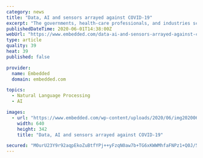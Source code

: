 ```yaml
---
category: news
title: "Data, AI and sensors arrayed against COVID-19"
excerpt: "The governments, health-care professionals, and industries scrambling to address the Covid-19 pandemic have some powerful allies in the battle to minimize"
publishedDateTime: 2020-06-01T14:38:00Z
webUrl: "https://www.embedded.com/data-ai-and-sensors-arrayed-against-covid-19/"
type: article
quality: 39
heat: 39
published: false

provider:
  name: Embedded
  domain: embedded.com

topics:
  - Natural Language Processing
  - AI

images:
  - url: "https://www.embedded.com/wp-content/uploads/2020/06/img20200601100318Marshaling-Sensors-and-Data-Anal_3.jpg"
    width: 640
    height: 342
    title: "Data, AI and sensors arrayed against COVID-19"

secured: "M0urU23Y9r92aqpEkoZuBtfYPj++yFzqN0aw7b+TG6xKWWMhfaFNPz1+Q0J/5n+7415KfaeAcWDJo+ILGr7GQf2ppqqsM9y2G66b9NpFaOHUuRDNo1qoNQyl6TFL73KzH8CyZ0ydodP6MpGF4B5o63zFr7qBEkgLEX/Ra4sBZWhw2pAztOYB5rq7nuvOyYTvW6y2/Y84jXnpGKYHA4bh5XuHmpnKFSGo+Df93IOos8wmy9xMzTmbXm5pY/TIZb5IOPtg4hkHkEy4ryNLKKlg6yJn+m2xNMfkiVDEyJEkC8kftbrBzaNOowdI/Gf9P0Lc;Bdy1AukLXRyMbazofpdhLA=="
---
```


